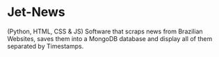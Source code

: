 # Jet-News
(Python, HTML, CSS &amp; JS) Software that scraps news from Brazilian Websites, saves them into a MongoDB database and display all of them separated by Timestamps.
